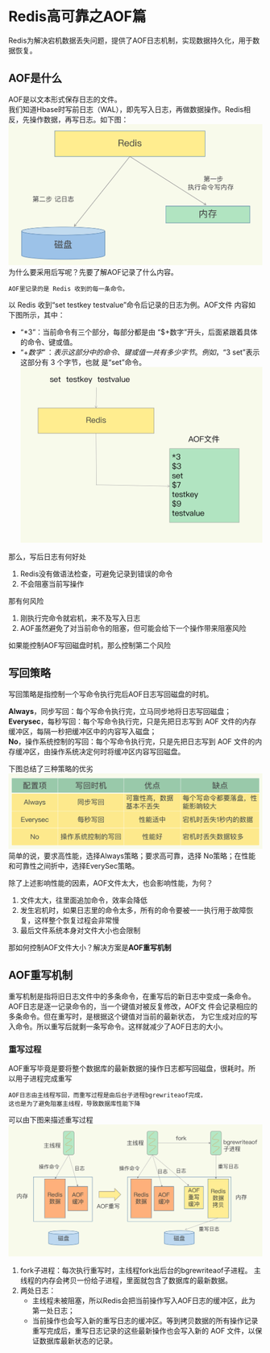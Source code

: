 # Redis高可靠之AOF篇
Redis为解决宕机数据丢失问题，提供了AOF日志机制，实现数据持久化，用于数据恢复。
## AOF是什么
AOF是以文本形式保存日志的文件。  
我们知道Hbase时写前日志（WAL），即先写入日志，再做数据操作。Redis相反，先操作数据，再写日志。如下图：
![](Redis图/AOF后写.png)
为什么要采用后写呢？先要了解AOF记录了什么内容。  

    AOF里记录的是 Redis 收到的每一条命令。  

以 Redis 收到“set testkey testvalue”命令后记录的日志为例。AOF文件
内容如下图所示，其中：  
* “*3”：当前命令有三个部分，每部分都是由 “$+数字”开头，后面紧跟着具体
的命令、键或值。  
* “$+数字”：表示这部分中的 命令、键或值一共有多少字节。 例如，“$3 set”表示这部分有 3 个字节，也就 是“set”命令。
![](Redis图/AOF日志内容.png)

那么，写后日志有何好处
1. Redis没有做语法检查，可避免记录到错误的命令
2. 不会阻塞当前写操作  

那有何风险
1. 刚执行完命令就宕机，来不及写入日志
2. AOF虽然避免了对当前命令的阻塞，但可能会给下一个操作带来阻塞风险  

如果能控制AOF写回磁盘时机，那么控制第二个风险

## 写回策略
写回策略是指控制一个写命令执行完后AOF日志写回磁盘的时机。

**Always**，同步写回：每个写命令执行完，立马同步地将日志写回磁盘；  
**Everysec**，每秒写回：每个写命令执行完，只是先把日志写到 AOF 文件的内存缓冲区，每隔一秒把缓冲区中的内容写入磁盘；  
**No**，操作系统控制的写回：每个写命令执行完，只是先把日志写到 AOF 文件的内存缓冲区，由操作系统决定何时将缓冲区内容写回磁盘。  

下图总结了三种策略的优劣
![img.png](Redis图/AOF写回策略.png)
简单的说，要求高性能，选择Always策略；要求高可靠，选择
No策略；在性能和可靠性之间折中，选择EverySec策略。

除了上述影响性能的因素，AOF文件太大，也会影响性能，为何？
1. 文件太大，往里面追加命令，效率会降低
2. 发生宕机时，如果日志里的命令太多，所有的命令要被一一执行用于故障恢复，这样整个恢复过程会非常慢
3. 最后文件系统本身对文件大小也会限制 

那如何控制AOF文件大小？解决方案是**AOF重写机制**
## AOF重写机制
重写机制是指将旧日志文件中的多条命令，在重写后的新日志中变成一条命令。
AOF日志是逐一记录命令的，当一个键值对被反复修改，AOF文
件会记录相应的多条命令。但在重写时，是根据这个键值对当前的最新状态，
为它生成对应的写入命令。所以重写后就剩一条写命令。这样就减少了AOF日志的大小。

### 重写过程
AOF重写毕竟是要将整个数据库的最新数据的操作日志都写回磁盘，很耗时。所以用子进程完成重写

    AOF日志由主线程写回，而重写过程是由后台子进程bgrewriteaof完成，
    这也是为了避免阻塞主线程，导致数据库性能下降

可以由下图来描述重写过程
![img.png](Redis图/AOF重写.png)
1. fork子进程：每次执行重写时，主线程fork出后台的bgrewriteaof子进程。
主线程的内存会拷贝一份给子进程，里面就包含了数据库的最新数据。
2. 两处日志：  
   * 主线程未被阻塞，所以Redis会把当前操作写入AOF日志的缓冲区，此为第一处日志；
   * 当前操作也会写入新的重写日志的缓冲区。等到拷贝数据的所有操作记录重写完成后，重写日志记录的这些最新操作也会写入新的 AOF 文件，以保证数据库最新状态的记录。




